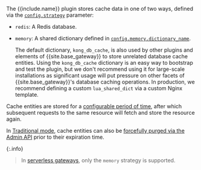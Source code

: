 The {{include.name}} plugin stores cache data in one of two ways, defined via the [`config.strategy`](./reference/#schema--config-strategy) parameter:

* `redis`: A Redis database.
* `memory`: A shared dictionary defined in [`config.memory.dictionary_name`](./reference/#schema--config-memory-dictionary-name).

  The default dictionary, `kong_db_cache`, is also used by other plugins and elements of {{site.base_gateway}} to store unrelated database cache entities.
  Using the `kong_db_cache` dictionary is an easy way to bootstrap and test the plugin, but we don't recommend using it for large-scale installations as significant usage will put pressure on other facets of {{site.base_gateway}}'s database caching operations. 
  In production, we recommend defining a custom `lua_shared_dict` via a custom Nginx template.

Cache entities are stored for a [configurable period of time](./reference/#schema--config-cache-ttl), after which subsequent requests to the same resource will fetch and store the resource again. 

In [Traditional mode](/gateway/traditional-mode/), cache entities can also be [forcefully purged via the Admin API](#managing-cache-entities) prior to their expiration time.

{:.info}
> In [serverless gateways](/serverless-gateways/), only the `memory` strategy is supported.